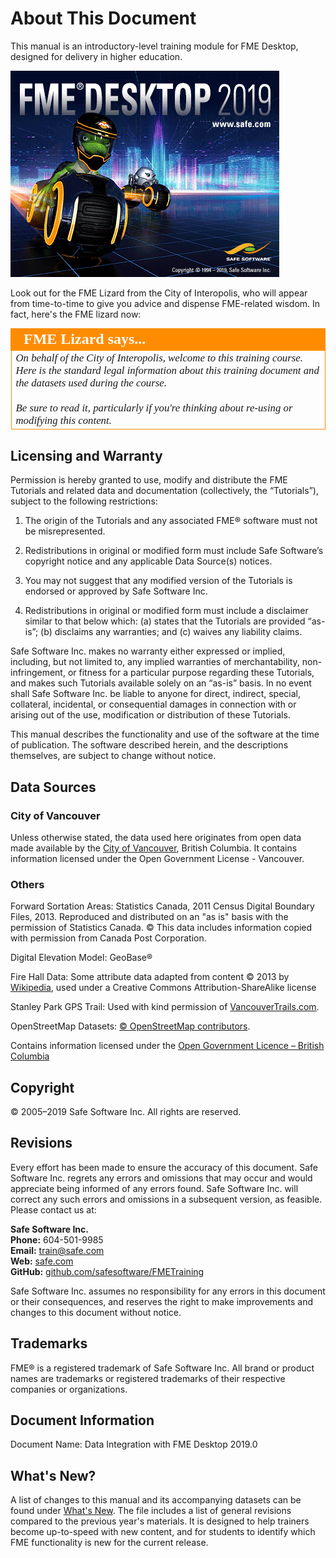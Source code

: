 # About This Document #

This manual is an introductory-level training module for FME Desktop, designed for delivery in higher education.

![](./Images/Img0.0.FMEAboutScreen.png)

Look out for the FME Lizard from the City of Interopolis, who will appear from time-to-time to give you advice and dispense FME-related wisdom. In fact, here's the FME lizard now:

<!--Person X Says Section-->

<table style="border-spacing: 0px">
<tr>
<td style="vertical-align:middle;background-color:darkorange;border: 2px solid darkorange">
<i class="fa fa-quote-left fa-lg fa-pull-left fa-fw" style="color:white;padding-right: 12px;vertical-align:text-top"></i>
<span style="color:white;font-size:x-large;font-weight: bold;font-family:serif">FME Lizard says...</span>
</td>
</tr>

<tr>
<td style="border: 1px solid darkorange">
<span style="font-family:serif; font-style:italic; font-size:larger">
On behalf of the City of Interopolis, welcome to this training course. Here is the standard legal information about this training document and the datasets used during the course.
<br><br>Be sure to read it, particularly if you're thinking about re-using or modifying this content.
</span>
</td>
</tr>
</table>

## Licensing and Warranty ##

Permission is hereby granted to use, modify and distribute the FME Tutorials and related data and documentation (collectively, the “Tutorials”), subject to the following restrictions:

1. The origin of the Tutorials and any associated FME® software must not be misrepresented.

2. Redistributions in original or modified form must include Safe Software’s copyright notice and any applicable Data Source(s) notices.

3. You may not suggest that any modified version of the Tutorials is endorsed or approved by Safe Software Inc.

4. Redistributions in original or modified form must include a disclaimer similar to that below which: (a) states that the Tutorials are provided “as-is”; (b) disclaims any warranties; and (c) waives any liability claims.

Safe Software Inc. makes no warranty either expressed or implied, including, but not limited to, any implied warranties of merchantability, non-infringement, or fitness for a particular purpose regarding these Tutorials, and makes such Tutorials available solely on an “as-is” basis. In no event shall Safe Software Inc. be liable to anyone for direct, indirect, special, collateral, incidental, or consequential damages in connection with or arising out of the use, modification or distribution of these Tutorials.

This manual describes the functionality and use of the software at the time of publication. The software described herein, and the descriptions themselves, are subject to change without notice.

## Data Sources ##

### City of Vancouver ###

Unless otherwise stated, the data used here originates from open data made available by the [City of Vancouver](http://data.vancouver.ca "City of Vancouver, Open Data"), British Columbia. It contains information licensed under the Open Government License - Vancouver.

### Others ###

Forward Sortation Areas: Statistics Canada, 2011 Census Digital Boundary Files, 2013. Reproduced and distributed on an "as is" basis with the permission of Statistics Canada. © This data includes information copied with permission from Canada Post Corporation.

Digital Elevation Model: GeoBase®

Fire Hall Data: Some attribute data adapted from content © 2013 by [Wikipedia](https://en.wikipedia.org/wiki/Vancouver_Fire_and_Rescue_Services), used under a Creative Commons Attribution-ShareAlike license

Stanley Park GPS Trail: Used with kind permission of [VancouverTrails.com](http://www.vancouvertrails.com/trails/stanley-park/).

OpenStreetMap Datasets: [© OpenStreetMap contributors](https://www.openstreetmap.org/copyright).

Contains information licensed under the [Open Government Licence – British Columbia](https://www2.gov.bc.ca/gov/content/data/open-data/open-government-license-bc)

## Copyright ##

© 2005–2019 Safe Software Inc. All rights are reserved.

## Revisions ##

Every effort has been made to ensure the accuracy of this document. Safe Software Inc. regrets any errors and omissions that may occur and would appreciate being informed of any errors found. Safe Software Inc. will correct any such errors and omissions in a subsequent version, as feasible. Please contact us at:

**Safe Software Inc.**<br>
**Phone:** 604-501-9985<br>
**Email:** [train@safe.com](mailto:train@safe.com)<br>
**Web:**   [safe.com](http://www.safe.com)<br>
**GitHub:**   [github.com/safesoftware/FMETraining](https://github.com/safesoftware/FMETraining)<br>

Safe Software Inc. assumes no responsibility for any errors in this document or their consequences, and reserves the right to make improvements and changes to this document without notice.

## Trademarks ##
FME® is a registered trademark of Safe Software Inc. All brand or product names are trademarks or registered trademarks of their respective companies or organizations.

## Document Information ##
Document Name: 	Data Integration with FME Desktop 2019.0

## What's New? ##
A list of changes to this manual and its accompanying datasets can be found under [What's New](../WhatsNew.md). The file includes a list of general revisions compared to the previous year's materials. It is designed to help trainers become up-to-speed with new content, and for students to identify which FME functionality is new for the current release.
